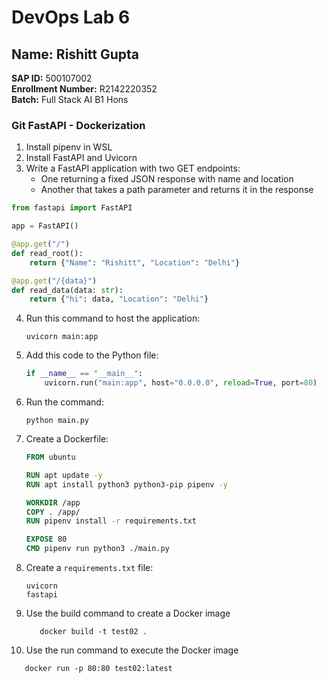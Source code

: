 # DevOps Lab 6

## Name: Rishitt Gupta  
**SAP ID:** 500107002  
**Enrollment Number:** R2142220352  
**Batch:** Full Stack AI B1 Hons  

### Git FastAPI - Dockerization  

1. Install pipenv in WSL  
2. Install FastAPI and Uvicorn  
3. Write a FastAPI application with two GET endpoints:  
   - One returning a fixed JSON response with name and location  
   - Another that takes a path parameter and returns it in the response  

```python
from fastapi import FastAPI

app = FastAPI()

@app.get("/")
def read_root():
    return {"Name": "Rishitt", "Location": "Delhi"}

@app.get("/{data}")
def read_data(data: str):
    return {"hi": data, "Location": "Delhi"}
```

4. Run this command to host the application:
   ```
   uvicorn main:app
   ```

5. Add this code to the Python file:
   ```python
   if __name__ == "__main__":
       uvicorn.run("main:app", host="0.0.0.0", reload=True, port=80)
   ```

6. Run the command:
   ```
   python main.py
   ```

7. Create a Dockerfile:
   ```dockerfile
   FROM ubuntu

   RUN apt update -y
   RUN apt install python3 python3-pip pipenv -y

   WORKDIR /app
   COPY . /app/
   RUN pipenv install -r requirements.txt

   EXPOSE 80
   CMD pipenv run python3 ./main.py
   ```

8. Create a `requirements.txt` file:
   ```
   uvicorn
   fastapi
   ```

9. Use the build command to create a Docker image  
   ```
      docker build -t test02 .
   ```

10. Use the run command to execute the Docker image
   ```
      docker run -p 80:80 test02:latest
   ```
